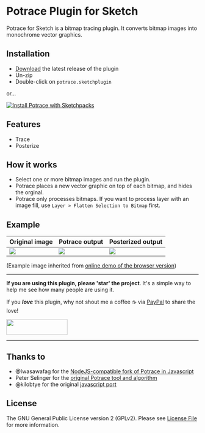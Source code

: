 # Potrace Plugin for Sketch

Potrace for Sketch is a bitmap tracing plugin. It converts bitmap images into monochrome vector graphics. 

## Installation

* [Download](../../releases/latest/download/potrace.sketchplugin.zip) the latest release of the plugin
* Un-zip
* Double-click on `potrace.sketchplugin`

or...

[![Install Potrace with Sketchpacks](http://sketchpacks-com.s3.amazonaws.com/assets/badges/sketchpacks-badge-install.png "Install Potrace with Sketchpacks")](https://sketchpacks.com/perrysmotors/sketch-potrace/install)

## Features
- Trace
- Posterize

## How it works

- Select one or more bitmap images and run the plugin. 
- Potrace places a new vector graphic on top of each bitmap, and hides the orginal. 
- Potrace only processes bitmaps. If you want to process layer with an image fill, use `Layer > Flatten Selection to Bitmap` first.

## Example

| **Original image**        | **Potrace output**           | **Posterized output**                   |
|---------------------------|------------------------------|-----------------------------------------|
| ![](https://github.com/Iwasawafag/node-potrace/blob/master/test/sources/yao.jpg) | ![](https://cdn.rawgit.com/tooolbox/node-potrace/9ee822d/test/example-output.svg) | ![](https://cdn.rawgit.com/tooolbox/node-potrace/9ee822d/test/example-output-posterized.svg) |

(Example image inherited from [online demo of the browser version][potrace-js-demo])

---

**If you are using this plugin, please 'star' the project**. It's a simple way to help me see how many people are using it.

If you ***love*** this plugin, why not shout me a coffee ☕️ via [PayPal](https://www.paypal.me/perrysmotors/2) to share the love!

<a href="https://www.paypal.me/perrysmotors/2">
  <img width="160" height="41" src="https://user-images.githubusercontent.com/12557727/39295119-7e115bca-4935-11e8-9fe9-802d667ac22c.png">
</a>

---

## Thanks to

- @Iwasawafag for the [NodeJS-compatible fork of Potrace in Javascript][node-potrace]
- Peter Selinger for the [original Potrace tool and algorithm][potrace]
- @kilobtye for the original [javascript port][potrace-by-kilobtye]

## License

The GNU General Public License version 2 (GPLv2). Please see [License File](LICENSE) for more information.

[node-potrace]: https://github.com/Iwasawafag/node-potrace
[potrace]: http://potrace.sourceforge.net/
[potrace-by-kilobtye]: https://github.com/kilobtye/potrace
[potrace-js-demo]: http://kilobtye.github.io/potrace/
